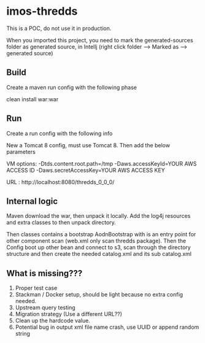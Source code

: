 # imos-thredds

This is a POC, do not use it in production. 

When you imported this project, you need to mark the generated-sources folder
as generated source, in Intellj (right click folder --> Marked as --> generated source)

## Build

Create a maven run config with the following phase

clean install war:war

## Run

Create a run config with the following info

New a Tomcat 8 config, must use Tomcat 8. Then add the below parameters

VM options:
-Dtds.content.root.path=/tmp 
-Daws.accessKeyId=YOUR AWS ACCESS ID 
-Daws.secretAccessKey=YOUR AWS ACCESS KEY

URL : http://localhost:8080/thredds_0_0_0/

## Internal logic

Maven download the war, then unpack it locally. Add the log4j resources and extra classes to 
then unpack directory.

Then classes contains a bootstrap AodnBootstrap with is an entry point for 
other component scan (web.xml only scan thredds package). Then the Config
boot up other bean and connect to s3, scan through the directory structure
and then create the needed catalog.xml and its sub catalog.xml

## What is missing???

1. Proper test case
2. Stackman / Docker setup, should be light because no extra config needed.
3. Upstream query testing
4. Migration strategy (Use a different URL??)
5. Clean up the hardcode value.
6. Potential bug in output xml file name crash, use UUID or append random string